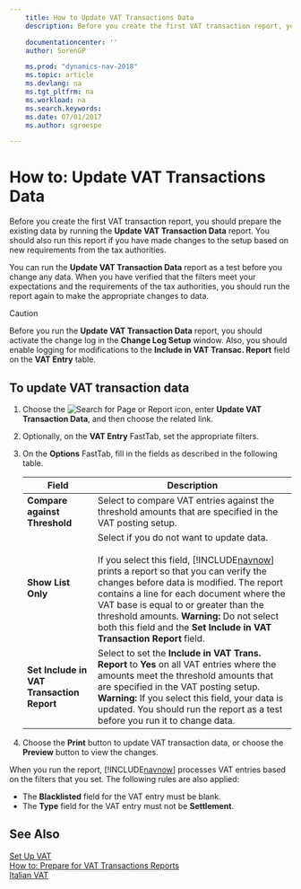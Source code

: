 ```yaml
---
    title: How to Update VAT Transactions Data
    description: Before you create the first VAT transaction report, you should prepare the existing data by running the **Update VAT Transaction Data** report.

    documentationcenter: ''
    author: SorenGP

    ms.prod: "dynamics-nav-2018"
    ms.topic: article
    ms.devlang: na
    ms.tgt_pltfrm: na
    ms.workload: na
    ms.search.keywords:
    ms.date: 07/01/2017
    ms.author: sgroespe

---
```

# How to: Update VAT Transactions Data
Before you create the first VAT transaction report, you should prepare the existing data by running the **Update VAT Transaction Data** report. You should also run this report if you have made changes to the setup based on new requirements from the tax authorities.  

You can run the **Update VAT Transaction Data** report as a test before you change any data. When you have verified that the filters meet your expectations and the requirements of the tax authorities, you should run the report again to make the appropriate changes to data.  

> [!CAUTION]  
>  Before you run the **Update VAT Transaction Data** report, you should activate the change log in the **Change Log Setup** window. Also, you should enable logging for modifications to the **Include in VAT Transac. Report** field on the **VAT Entry** table.  

## To update VAT transaction data  

1.  Choose the ![Search for Page or Report](../../media/ui-search/search_small.png "Search for Page or Report icon") icon, enter **Update VAT Transaction Data**, and then choose the related link.  
2.  Optionally, on the **VAT Entry** FastTab, set the appropriate filters.  
3.  On the **Options** FastTab, fill in the fields as described in the following table.  

    |Field|Description|  
    |---------------------------------|---------------------------------------|  
    |**Compare against Threshold**|Select to compare VAT entries against the threshold amounts that are specified in the VAT posting setup.|  
    |**Show List Only**|Select if you do not want to update data.<br /><br /> If you select this field, [!INCLUDE[navnow](../../includes/navnow_md.md)] prints a report so that you can verify the changes before data is modified. The report contains a line for each document where the VAT base is equal to or greater than the threshold amounts. **Warning:**  Do not select both this field and the **Set Include in VAT Transaction Report** field.|  
    |**Set Include in VAT Transaction Report**|Select to set the **Include in VAT Trans. Report** to **Yes** on all VAT entries where the amounts meet the threshold amounts that are specified in the VAT posting setup. **Warning:**  If you select this field, your data is updated. You should run the report as a test before you run it to change data.|  

4.  Choose the **Print** button to update VAT transaction data, or choose the **Preview** button to view the changes.  

When you run the report, [!INCLUDE[navnow](../../includes/navnow_md.md)] processes VAT entries based on the filters that you set. The following rules are also applied:  

- The **Blacklisted** field for the VAT entry must be blank.  
- The **Type** field for the VAT entry must not be **Settlement**.  

## See Also  
[Set Up VAT](../../finance-setup-vat.md)  
 [How to: Prepare for VAT Transactions Reports](how-to-prepare-for-vat-transactions-reports.md)   
 [Italian VAT](italian-vat.md)   
